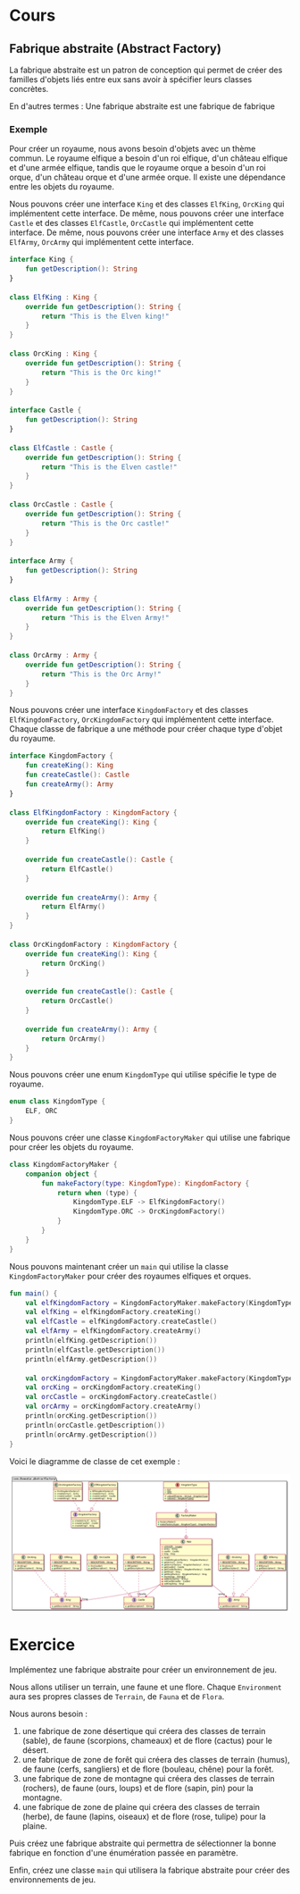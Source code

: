 # Cours

## Fabrique abstraite (Abstract Factory)

La fabrique abstraite est un patron de conception qui permet de créer des familles d'objets liés entre eux sans avoir à spécifier leurs classes concrètes.

En d'autres termes : Une fabrique abstraite est une fabrique de fabrique

### Exemple

Pour créer un royaume, nous avons besoin d'objets avec un thème commun. Le royaume elfique a besoin d'un roi elfique, d'un château elfique et d'une armée elfique, tandis que le royaume orque a besoin d'un roi orque, d'un château orque et d'une armée orque. Il existe une dépendance entre les objets du royaume.

Nous pouvons créer une interface `King` et des classes `ElfKing`, `OrcKing` qui implémentent cette interface. De même, nous pouvons créer une interface `Castle` et des classes `ElfCastle`, `OrcCastle` qui implémentent cette interface. De même, nous pouvons créer une interface `Army` et des classes `ElfArmy`, `OrcArmy` qui implémentent cette interface.

```kotlin
interface King {
    fun getDescription(): String
}

class ElfKing : King {
    override fun getDescription(): String {
        return "This is the Elven king!"
    }
}

class OrcKing : King {
    override fun getDescription(): String {
        return "This is the Orc king!"
    }
}

interface Castle {
    fun getDescription(): String
}

class ElfCastle : Castle {
    override fun getDescription(): String {
        return "This is the Elven castle!"
    }
}

class OrcCastle : Castle {
    override fun getDescription(): String {
        return "This is the Orc castle!"
    }
}

interface Army {
    fun getDescription(): String
}

class ElfArmy : Army {
    override fun getDescription(): String {
        return "This is the Elven Army!"
    }
}

class OrcArmy : Army {
    override fun getDescription(): String {
        return "This is the Orc Army!"
    }
}
```

Nous pouvons créer une interface `KingdomFactory` et des classes `ElfKingdomFactory`, `OrcKingdomFactory` qui implémentent cette interface. Chaque classe de fabrique a une méthode pour créer chaque type d'objet du royaume.

```kotlin
interface KingdomFactory {
    fun createKing(): King
    fun createCastle(): Castle
    fun createArmy(): Army
}

class ElfKingdomFactory : KingdomFactory {
    override fun createKing(): King {
        return ElfKing()
    }

    override fun createCastle(): Castle {
        return ElfCastle()
    }

    override fun createArmy(): Army {
        return ElfArmy()
    }
}

class OrcKingdomFactory : KingdomFactory {
    override fun createKing(): King {
        return OrcKing()
    }

    override fun createCastle(): Castle {
        return OrcCastle()
    }

    override fun createArmy(): Army {
        return OrcArmy()
    }
}
```

Nous pouvons créer une enum `KingdomType` qui utilise spécifie le type de royaume.

```kotlin
enum class KingdomType {
    ELF, ORC
}
```

Nous pouvons créer une classe `KingdomFactoryMaker` qui utilise une fabrique pour créer les objets du royaume.

```kotlin
class KingdomFactoryMaker {
    companion object {
        fun makeFactory(type: KingdomType): KingdomFactory {
            return when (type) {
                KingdomType.ELF -> ElfKingdomFactory()
                KingdomType.ORC -> OrcKingdomFactory()
            }
        }
    }
}
```

Nous pouvons maintenant créer un `main` qui utilise la classe `KingdomFactoryMaker` pour créer des royaumes elfiques et orques.

```kotlin
fun main() {
    val elfKingdomFactory = KingdomFactoryMaker.makeFactory(KingdomType.ELF)
    val elfKing = elfKingdomFactory.createKing()
    val elfCastle = elfKingdomFactory.createCastle()
    val elfArmy = elfKingdomFactory.createArmy()
    println(elfKing.getDescription())
    println(elfCastle.getDescription())
    println(elfArmy.getDescription())

    val orcKingdomFactory = KingdomFactoryMaker.makeFactory(KingdomType.ORC)
    val orcKing = orcKingdomFactory.createKing()
    val orcCastle = orcKingdomFactory.createCastle()
    val orcArmy = orcKingdomFactory.createArmy()
    println(orcKing.getDescription())
    println(orcCastle.getDescription())
    println(orcArmy.getDescription())
}
```

Voici le diagramme de classe de cet exemple :

![img.png](img.png)

# Exercice

Implémentez une fabrique abstraite pour créer un environnement de jeu.

Nous allons utiliser un terrain, une faune et une flore. Chaque `Environment` aura ses propres classes de `Terrain`, de `Fauna` et de `Flora`.

Nous aurons besoin :

1. une fabrique de zone désertique qui créera des classes de terrain (sable), de faune (scorpions, chameaux) et de flore (cactus) pour le désert. 
2. une fabrique de zone de forêt qui créera des classes de terrain (humus), de faune (cerfs, sangliers) et de flore (bouleau, chêne) pour la forêt.
3. une fabrique de zone de montagne qui créera des classes de terrain (rochers), de faune (ours, loups) et de flore (sapin, pin) pour la montagne.
4. une fabrique de zone de plaine qui créera des classes de terrain (herbe), de faune (lapins, oiseaux) et de flore (rose, tulipe) pour la plaine.

Puis créez une fabrique abstraite qui permettra de sélectionner la bonne fabrique en fonction d'une énumération passée en paramètre.

Enfin, créez une classe `main` qui utilisera la fabrique abstraite pour créer des environnements de jeu.


